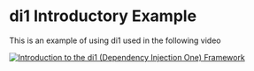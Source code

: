 # di1 Introductory Example
This is an example of using di1 used in the following video

[![Introduction to the di1 (Dependency Injection One) Framework ](http://img.youtube.com/vi/_JbPx9UVY4Y/0.jpg)](https://www.youtube.com/watch?v=_JbPx9UVY4Y)



